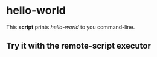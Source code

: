 # hello-world

This **script** prints _hello-world_ to you command-line. 

## Try it with the remote-script executor
